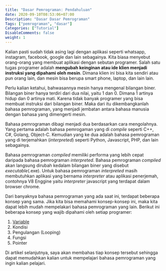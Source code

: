 ```yaml
---
title: "Dasar Pemrograman: Pendahuluan"
date: 2020-09-10T08:53:06+07:00
Description: "Dasar Dasar Pemrograman"
Tags: ["pemrograman", "dasar"]
Categories: ["Tutorial"]
DisableComments: false
weight: 1
---
```


Kalian pasti sudah tidak asing lagi dengan aplikasi seperti whatsapp, instagram, facebook, google dan lain sebagainya.
Kita biasa menyebut orang-orang yang membuat aplikasi dengan sebutan programer.
Salah satu tugas programer adalah **mengubah keinginan atau ide klien menjadi instruksi yang dipahami oleh mesin**.
Dimana klien ini bisa kita sendiri atau pun orang lain, dan mesin bisa berupa smart phone, laptop, dan lain lain.

Perlu kalian ketahui, bahwasannya mesin hanya mengenal bilangan biner. Bilangan biner hanya terdiri dari dua nilai, yaitu 1 dan 0. 
Dimana 1 artinya hidup dan 0 artinya mati. Karena tidak banyak programer yang bisa membuat instruksi dari bilangan biner. 
Maka dari itu dikembangkanlah bahasa pemrograman, yang menjadi jembatan antara bahasa manusia dengan bahasa yang dimengerti mesin.

Bahasa pemrograman dibagi menjadi dua berdasarkan cara mengolahnya. Yang pertama adalah bahasa pemrogaman yang di *compile* seperti C++, C#, Golang, Object-C. Kemudian yang ke dua adalah bahasa pemrograman yang di terjemahkan (*interpreted*) seperti Python, Javascript, PHP, dan lain sebagainya.

Bahasa pemrograman *compiled* memiliki performa yang lebih cepat daripada bahasa pemrograman *interpreted*. 
Bahasa pemrograman *compiled* akan langsung dirubah kedalam bilangan biner yang disebut *executable*(.exe). 
Untuk bahasa pemrograman *interpreted* masih membutuhkan aplikasi yang bernama *interpreter* atau aplikasi penerjemah, contohnya V8 Enggine yaitu *interpreter* javascript yang terdapat dalam browser chrome.

Dari banyaknya bahasa pemrograman yang ada saat ini, terdapat beberapa konsep yang sama. Jika kita bisa memahami konsep-konsep ini, maka kita dapat lebih mudah mempelakari bahasa pemrograman yang lain. Berikut ini beberapa konsep yang wajib dipahami oleh setiap programer:
  1. [Variable][variable]
  2. Kondisi
  3. Pengulangan (Looping)
  4. Fungsi
  5. Pointer

Di artikel selanjutnya, saya akan membahas tiap konsep tersebut sehingga dapat memudahkan kalian untuk mempelajari bahasa pemrograman yang ingin kalian pelajari.

[variable]:http://localhost:1313/post/dasar-pemrograman-variable/